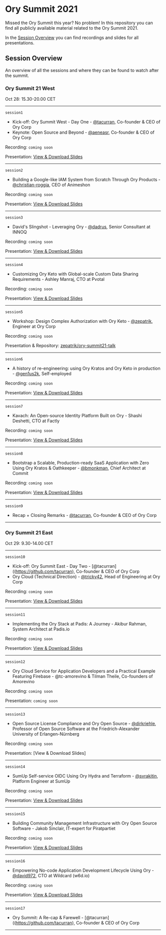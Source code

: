 # Ory Summit 2021

Missed the Ory Summit this year? 
No problem!
In this repository you can find all publicly available material related to the Ory Summit 2021.

In the [Session Overview](#session-overview) you can find recordings and slides for all presentations.

## Session Overview

An overview of all the sessions and where they can be found to watch after the summit. 

### Ory Summit 21 West 
Oct 28: 15.30-20.00 CET

---

`session1`
- Kick-off: Ory Summit West - Day One - [@tacurran](https://github.com/tacurran), Co-founder & CEO of Ory Corp
- Keynote: Open Source and Beyond - [@aeneasr](https://github.com/aeneasr), Co-founder & CEO of Ory Corp

Recording: `coming soon`

Presentation: [View & Download Slides](https://github.com/ory/summit/blob/master/Ory_Summit_21_Day_1_-_Keynote_-_Future_Directions_for_the_New_ID_Stack.pdf)

---
`session2`
- Building a Google-like IAM System from Scratch Through Ory Products - [@christian-roggia](https://github.com/christian-roggia), CEO of Animeshon

Recording: `coming soon`

Presentation: [View & Download Slides](https://github.com/ory/summit/blob/master/Ory_Summit_21_Day_1_-_Christian_Roggia_-_Building_a_Google-like_IAM_system_from_scratch_through_Ory_products.pdf)

---
`session3`

- David's Slingshot - Leveraging Ory - [@dadrus](https://github.com/dadrus), Senior Consultant at INNOQ

Recording: `coming soon`

Presentation: [View & Download Slides](https://github.com/ory/summit/blob/master/Ory_Summit_21_Day_1_-_Dimitrij_Drus_-_Davids_Slingshot_-_Leveraging_Ory.pdf)

---
`session4`

- Customizing Ory Keto with Global-scale Custom Data Sharing Requirements - Ashley Manraj, CTO at Pvotal

Recording: `coming soon`

Presentation: [View & Download Slides](https://github.com/ory/summit/blob/master/Ory_Summit_21_Day_1_-_Ashley_Manraj_-_Customizing_Ory_Keto_with_global_scale_data_sharing_requirements.pdf)

---
`session5`

- Workshop: Design Complex Authorization with Ory Keto - [@zepatrik](https://github.com/zepatrik), Engineer at Ory Corp

Recording: `coming soon`

Presentation & Repository: [zepatrik/ory-summit21-talk](https://github.com/zepatrik/ory-summit21-talk)

---
`session6`

- A history of re-engineering: using Ory Kratos and Ory Keto in production - [@gen1us2k](https://github.com/gen1us2k), Self-employed

Recording: `coming soon`

Presentation: [View & Download Slides](https://github.com/ory/summit/blob/master/Ory_Summit_21_Day_1_-_Andrew_Minkin_-__Using_Kratos_and_Keto_in_production_.pdf)

---
`session7`

- Kavach: An Open-source Identity Platform Built on Ory - Shashi Deshetti, CTO at Factly 

Recording: `coming soon`

Presentation: [View & Download Slides](https://github.com/ory/summit/blob/master/Ory_Summit_21_Day_1_-_Sashi_Deshetti_Kavach_-_Empowering_no-code_application_development_using_Ory_Kratos_and_Ory_Keto.pdf)

---
`session8`

- Bootstrap a Scalable, Production-ready SaaS Application with Zero Using Ory Kratos & Oathkeeper - [@bmonkman](https://github.com/bmonkman), Chief Architect at Commit

Recording: `coming soon`

Presentation: [View & Download Slides](https://github.com/ory/summit/blob/master/Ory_Summit_21_Day_1_-_Bill_Monkman_-_Zero_Bootstrapping_SaaS_applications_leveraging_Ory_Kratos_and_Oathkeeper.pdf)

---
`session9`
- Recap + Closing Remarks - [@tacurran](https://github.com/tacurran), Co-founder & CEO of Ory Corp
---
### Ory Summit 21 East 
Oct 29: 9.30-14.00 CET

---
`session10`
- Kick-off: Ory Summit East - Day Two - [@tacurran]((https://github.com/tacurran), Co-founder & CEO of Ory Corp
- Ory Cloud (Technical Direction) - [@tricky42](https://github.com/tricky42), Head of Engineering at Ory Corp

Recording: `coming soon`

Presentation: [View & Download Slides](https://github.com/ory/summit/blob/master/Ory_Summit_21_Day_2_-_Keynote_-_Ory_Cloud_Technical_Direction.pdf)

---
`session11`

- Implementing the Ory Stack at Padis: A Journey - Akibur Rahman, System Architect at Padis.io

Recording: `coming soon`

Presentation: [View & Download Slides](https://github.com/ory/summit/blob/master/Ory_Summit_21_Day_2_-_Akibur_Rahman_-_Implementing_the_Ory_stack_at_Padis.pdf)

---
`session12`

- Ory Cloud Service for Application Developers and a Practical Example Featuring Firebase - @tc-amorevino & Tilman Theile, Co-founders of Amorevino

Recording: `coming soon`

Presentation: `coming soon`

---
`session13`

-  Open Source License Compliance and Ory Open Source - [@dirkriehle](https://github.com/dirkriehle), Professor of Open Source Software at the Friedrich-Alexander University of Erlangen-Nürnberg 

Recording: `coming soon`

Presentation: [View & Download Slides]

---
`session14`

- SumUp Self-service OIDC Using Ory Hydra and Terraform - [@svrakitin](https://github.com/svrakitin), Platform Engineer at SumUp

Recording: `coming soon`

Presentation: [View & Download Slides](https://github.com/ory/summit/blob/master/Ory_Summit_21_Day_2_-_Stepan_Rakitin_-_SumUp_Self-service_OIDC_for_with_Ory_Hydra_and_Terraform.pdf)

---
`session15`

- Building Community Management Infrastructure with Ory Open Source Software - Jakob Sinclair, IT-expert for Piratpartiet

Recording: `coming soon`

Presentation: [View & Download Slides](https://github.com/ory/summit/blob/master/Ory_Summit_21_Day_2_-_Jakob_Sinclair_-_Building_a_community_management_infrastructure_with_Ory_open_source_software.pdf)

---
`session16`

- Empowering No-code Application Development Lifecycle Using Ory - [@david972](https://github.com/david972), CTO at Wildcard (w6d.io)

Recording: `coming soon`

Presentation: [View & Download Slides](https://github.com/ory/summit/blob/master/Ory_Summit_21_Day_2_-_David_Alexander_-_Empowering_no-code_application_development_using_Ory_Kratos_and_Ory_Keto.pdf)

---
`session17`
- Ory Summit: A Re-cap & Farewell - [@tacurran]((https://github.com/tacurran), Co-founder & CEO of Ory Corp
---
